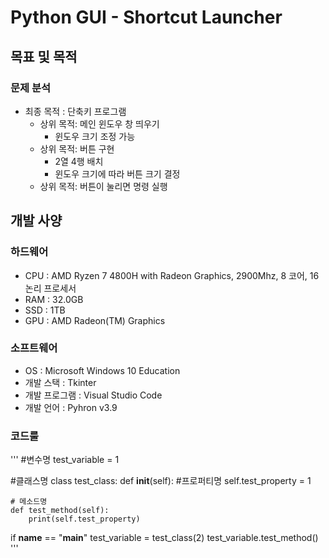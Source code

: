 # Python GUI - Shortcut Launcher
## 목표 및 목적

### 문제 분석
 + 최종 목적 : 단축키 프로그램 
    + 상위 목적: 메인 윈도우 창 띄우기
        + 윈도우 크기 조정 가능
    + 상위 목적: 버튼 구현 
        + 2열 4행 배치
        + 윈도우 크기에 따라 버튼 크기 결정
    + 상위 목적: 버튼이 눌리면 명령 실행

## 개발 사양
### 하드웨어
+ CPU : AMD Ryzen 7 4800H with Radeon Graphics, 2900Mhz, 8 코어, 16 논리 프로세서
+ RAM : 32.0GB
+ SSD : 1TB
+ GPU : AMD Radeon(TM) Graphics

### 소프트웨어
+ OS : Microsoft Windows 10 Education
+ 개발 스택 : Tkinter
+ 개발 프로그램 : Visual Studio Code
+ 개발 언어 : Pyhron v3.9

### 코드룰
'''
#변수명
test_variable = 1

#클래스명
class test_class:
    def __init__(self):
        #프로퍼티명
        self.test_property = 1

    # 메소드명
    def test_method(self):
        print(self.test_property)

if __name__ == "__main__"
    test_variable = test_class(2)
    test_variable.test_method()
'''

